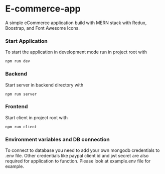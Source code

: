 # E-commerce-app
A simple eCommerce application build with MERN stack with Redux, Boostrap, and Font Awesome Icons.

### Start Application 
To start the application in development mode run in project root with

`npm run dev`

### Backend
Start server in backend directory with

`npm run server `

### Frontend
Start client in project root with

`npm run client`

### Environment variables and DB connection
To connect to database you need to add your own mongodb credentials to .env file.
Other credentials like paypal client id and jwt secret are also required for
application to function. Please look at example.env file for example.